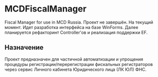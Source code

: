 # MCDFiscalManager
Fiscal Manager for use in MCD Russia.
Проект не завершён. На текущий момент. Идет разработка интерфейса на базе WinForms. Далее планируется рефакторинт Controller'ов и реализация поддержки EF.
## Назначение
Проект предназначен для частичной автоматизации и упрощения процедуры регистрации/перерегистрации фискальных регистраторов через сервис Личного кабинета Юридического лица (ЛК ЮЛ) ФНС.
